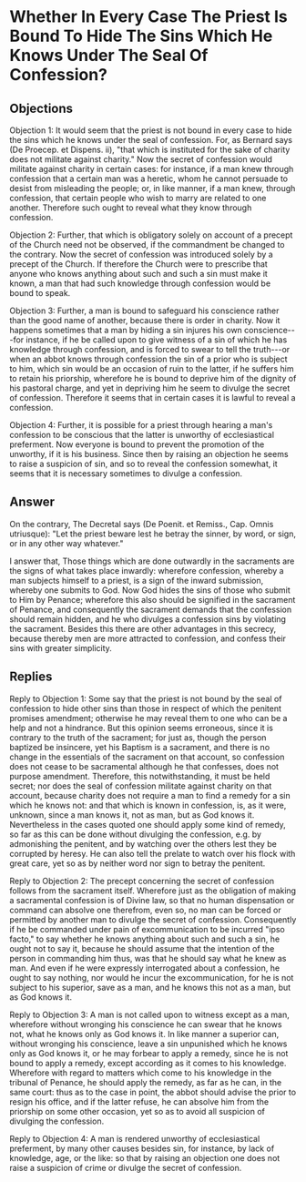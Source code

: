 # Whether In Every Case The Priest Is Bound To Hide The Sins Which He Knows Under The Seal Of Confession?

## Objections

Objection 1: It would seem that the priest is not bound in every case to hide the sins which he knows under the seal of confession. For, as Bernard says (De Proecep. et Dispens. ii), "that which is instituted for the sake of charity does not militate against charity." Now the secret of confession would militate against charity in certain cases: for instance, if a man knew through confession that a certain man was a heretic, whom he cannot persuade to desist from misleading the people; or, in like manner, if a man knew, through confession, that certain people who wish to marry are related to one another. Therefore such ought to reveal what they know through confession.

Objection 2: Further, that which is obligatory solely on account of a precept of the Church need not be observed, if the commandment be changed to the contrary. Now the secret of confession was introduced solely by a precept of the Church. If therefore the Church were to prescribe that anyone who knows anything about such and such a sin must make it known, a man that had such knowledge through confession would be bound to speak.

Objection 3: Further, a man is bound to safeguard his conscience rather than the good name of another, because there is order in charity. Now it happens sometimes that a man by hiding a sin injures his own conscience---for instance, if he be called upon to give witness of a sin of which he has knowledge through confession, and is forced to swear to tell the truth---or when an abbot knows through confession the sin of a prior who is subject to him, which sin would be an occasion of ruin to the latter, if he suffers him to retain his priorship, wherefore he is bound to deprive him of the dignity of his pastoral charge, and yet in depriving him he seem to divulge the secret of confession. Therefore it seems that in certain cases it is lawful to reveal a confession.

Objection 4: Further, it is possible for a priest through hearing a man's confession to be conscious that the latter is unworthy of ecclesiastical preferment. Now everyone is bound to prevent the promotion of the unworthy, if it is his business. Since then by raising an objection he seems to raise a suspicion of sin, and so to reveal the confession somewhat, it seems that it is necessary sometimes to divulge a confession.

## Answer

On the contrary, The Decretal says (De Poenit. et Remiss., Cap. Omnis utriusque): "Let the priest beware lest he betray the sinner, by word, or sign, or in any other way whatever."

I answer that, Those things which are done outwardly in the sacraments are the signs of what takes place inwardly: wherefore confession, whereby a man subjects himself to a priest, is a sign of the inward submission, whereby one submits to God. Now God hides the sins of those who submit to Him by Penance; wherefore this also should be signified in the sacrament of Penance, and consequently the sacrament demands that the confession should remain hidden, and he who divulges a confession sins by violating the sacrament. Besides this there are other advantages in this secrecy, because thereby men are more attracted to confession, and confess their sins with greater simplicity.

## Replies

Reply to Objection 1: Some say that the priest is not bound by the seal of confession to hide other sins than those in respect of which the penitent promises amendment; otherwise he may reveal them to one who can be a help and not a hindrance. But this opinion seems erroneous, since it is contrary to the truth of the sacrament; for just as, though the person baptized be insincere, yet his Baptism is a sacrament, and there is no change in the essentials of the sacrament on that account, so confession does not cease to be sacramental although he that confesses, does not purpose amendment. Therefore, this notwithstanding, it must be held secret; nor does the seal of confession militate against charity on that account, because charity does not require a man to find a remedy for a sin which he knows not: and that which is known in confession, is, as it were, unknown, since a man knows it, not as man, but as God knows it. Nevertheless in the cases quoted one should apply some kind of remedy, so far as this can be done without divulging the confession, e.g. by admonishing the penitent, and by watching over the others lest they be corrupted by heresy. He can also tell the prelate to watch over his flock with great care, yet so as by neither word nor sign to betray the penitent.

Reply to Objection 2: The precept concerning the secret of confession follows from the sacrament itself. Wherefore just as the obligation of making a sacramental confession is of Divine law, so that no human dispensation or command can absolve one therefrom, even so, no man can be forced or permitted by another man to divulge the secret of confession. Consequently if he be commanded under pain of excommunication to be incurred "ipso facto," to say whether he knows anything about such and such a sin, he ought not to say it, because he should assume that the intention of the person in commanding him thus, was that he should say what he knew as man. And even if he were expressly interrogated about a confession, he ought to say nothing, nor would he incur the excommunication, for he is not subject to his superior, save as a man, and he knows this not as a man, but as God knows it.

Reply to Objection 3: A man is not called upon to witness except as a man, wherefore without wronging his conscience he can swear that he knows not, what he knows only as God knows it. In like manner a superior can, without wronging his conscience, leave a sin unpunished which he knows only as God knows it, or he may forbear to apply a remedy, since he is not bound to apply a remedy, except according as it comes to his knowledge. Wherefore with regard to matters which come to his knowledge in the tribunal of Penance, he should apply the remedy, as far as he can, in the same court: thus as to the case in point, the abbot should advise the prior to resign his office, and if the latter refuse, he can absolve him from the priorship on some other occasion, yet so as to avoid all suspicion of divulging the confession.

Reply to Objection 4: A man is rendered unworthy of ecclesiastical preferment, by many other causes besides sin, for instance, by lack of knowledge, age, or the like: so that by raising an objection one does not raise a suspicion of crime or divulge the secret of confession.